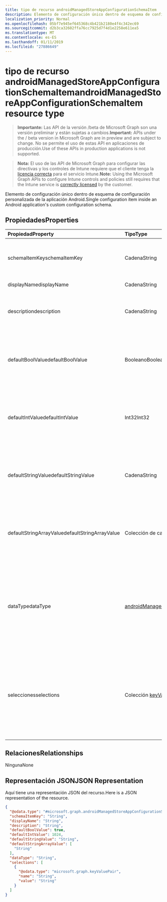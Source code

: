 ```yaml
---
title: tipo de recurso androidManagedStoreAppConfigurationSchemaItem
description: Elemento de configuración único dentro de esquema de configuración personalizada de la aplicación Android.
localization_priority: Normal
ms.openlocfilehash: 05bf7e945ef645368c4b421b2180e4f4c342ec69
ms.sourcegitcommit: d2b3ca32602ffa76cc7925d7f4d1e2258e611ea5
ms.translationtype: MT
ms.contentlocale: es-ES
ms.lasthandoff: 01/11/2019
ms.locfileid: "27886649"
---
```

# <a name="androidmanagedstoreappconfigurationschemaitem-resource-type"></a><span data-ttu-id="64ab7-103">tipo de recurso androidManagedStoreAppConfigurationSchemaItem</span><span class="sxs-lookup"><span data-stu-id="64ab7-103">androidManagedStoreAppConfigurationSchemaItem resource type</span></span>

> <span data-ttu-id="64ab7-104">**Importante:** Las API de la versión /beta de Microsoft Graph son una versión preliminar y están sujetas a cambios.</span><span class="sxs-lookup"><span data-stu-id="64ab7-104">**Important:** APIs under the / beta version in Microsoft Graph are in preview and are subject to change.</span></span> <span data-ttu-id="64ab7-105">No se permite el uso de estas API en aplicaciones de producción.</span><span class="sxs-lookup"><span data-stu-id="64ab7-105">Use of these APIs in production applications is not supported.</span></span>

> <span data-ttu-id="64ab7-106">**Nota:** El uso de las API de Microsoft Graph para configurar las directivas y los controles de Intune requiere que el cliente tenga la [licencia correcta](https://go.microsoft.com/fwlink/?linkid=839381) para el servicio Intune.</span><span class="sxs-lookup"><span data-stu-id="64ab7-106">**Note:** Using the Microsoft Graph APIs to configure Intune controls and policies still requires that the Intune service is [correctly licensed](https://go.microsoft.com/fwlink/?linkid=839381) by the customer.</span></span>

<span data-ttu-id="64ab7-107">Elemento de configuración único dentro de esquema de configuración personalizada de la aplicación Android.</span><span class="sxs-lookup"><span data-stu-id="64ab7-107">Single configuration item inside an Android application's custom configuration schema.</span></span>
## <a name="properties"></a><span data-ttu-id="64ab7-108">Propiedades</span><span class="sxs-lookup"><span data-stu-id="64ab7-108">Properties</span></span>
|<span data-ttu-id="64ab7-109">Propiedad</span><span class="sxs-lookup"><span data-stu-id="64ab7-109">Property</span></span>|<span data-ttu-id="64ab7-110">Tipo</span><span class="sxs-lookup"><span data-stu-id="64ab7-110">Type</span></span>|<span data-ttu-id="64ab7-111">Descripción</span><span class="sxs-lookup"><span data-stu-id="64ab7-111">Description</span></span>|
|:---|:---|:---|
|<span data-ttu-id="64ab7-112">schemaItemKey</span><span class="sxs-lookup"><span data-stu-id="64ab7-112">schemaItemKey</span></span>|<span data-ttu-id="64ab7-113">Cadena</span><span class="sxs-lookup"><span data-stu-id="64ab7-113">String</span></span>|<span data-ttu-id="64ab7-114">La clave única que usa la aplicación para identificar el elemento</span><span class="sxs-lookup"><span data-stu-id="64ab7-114">Unique key the application uses to identify the item</span></span>|
|<span data-ttu-id="64ab7-115">displayName</span><span class="sxs-lookup"><span data-stu-id="64ab7-115">displayName</span></span>|<span data-ttu-id="64ab7-116">Cadena</span><span class="sxs-lookup"><span data-stu-id="64ab7-116">String</span></span>|<span data-ttu-id="64ab7-117">Nombre legible</span><span class="sxs-lookup"><span data-stu-id="64ab7-117">Human readable name</span></span>|
|<span data-ttu-id="64ab7-118">description</span><span class="sxs-lookup"><span data-stu-id="64ab7-118">description</span></span>|<span data-ttu-id="64ab7-119">Cadena</span><span class="sxs-lookup"><span data-stu-id="64ab7-119">String</span></span>|<span data-ttu-id="64ab7-120">Descripción de lo que controla el elemento dentro de la aplicación</span><span class="sxs-lookup"><span data-stu-id="64ab7-120">Description of what the item controls within the application</span></span>|
|<span data-ttu-id="64ab7-121">defaultBoolValue</span><span class="sxs-lookup"><span data-stu-id="64ab7-121">defaultBoolValue</span></span>|<span data-ttu-id="64ab7-122">Booleano</span><span class="sxs-lookup"><span data-stu-id="64ab7-122">Boolean</span></span>|<span data-ttu-id="64ab7-123">Valor predeterminado para los elementos de tipo booleano, si lo especifica el desarrollador de aplicaciones</span><span class="sxs-lookup"><span data-stu-id="64ab7-123">Default value for boolean type items, if specified by the app developer</span></span>|
|<span data-ttu-id="64ab7-124">defaultIntValue</span><span class="sxs-lookup"><span data-stu-id="64ab7-124">defaultIntValue</span></span>|<span data-ttu-id="64ab7-125">Int32</span><span class="sxs-lookup"><span data-stu-id="64ab7-125">Int32</span></span>|<span data-ttu-id="64ab7-126">Valor predeterminado para los elementos de tipo entero, si lo especifica el desarrollador de aplicaciones</span><span class="sxs-lookup"><span data-stu-id="64ab7-126">Default value for integer type items, if specified by the app developer</span></span>|
|<span data-ttu-id="64ab7-127">defaultStringValue</span><span class="sxs-lookup"><span data-stu-id="64ab7-127">defaultStringValue</span></span>|<span data-ttu-id="64ab7-128">Cadena</span><span class="sxs-lookup"><span data-stu-id="64ab7-128">String</span></span>|<span data-ttu-id="64ab7-129">Valor predeterminado para los elementos de tipo cadena, si lo especifica el desarrollador de aplicaciones</span><span class="sxs-lookup"><span data-stu-id="64ab7-129">Default value for string type items, if specified by the app developer</span></span>|
|<span data-ttu-id="64ab7-130">defaultStringArrayValue</span><span class="sxs-lookup"><span data-stu-id="64ab7-130">defaultStringArrayValue</span></span>|<span data-ttu-id="64ab7-131">Colección de cadenas</span><span class="sxs-lookup"><span data-stu-id="64ab7-131">String collection</span></span>|<span data-ttu-id="64ab7-132">Valor predeterminado para los elementos de tipo matriz de cadenas, si lo especifica el desarrollador de aplicaciones</span><span class="sxs-lookup"><span data-stu-id="64ab7-132">Default value for string array type items, if specified by the app developer</span></span>|
|<span data-ttu-id="64ab7-133">dataType</span><span class="sxs-lookup"><span data-stu-id="64ab7-133">dataType</span></span>|[<span data-ttu-id="64ab7-134">androidManagedStoreAppConfigurationSchemaItemDataType</span><span class="sxs-lookup"><span data-stu-id="64ab7-134">androidManagedStoreAppConfigurationSchemaItemDataType</span></span>](../resources/intune-androidforwork-androidmanagedstoreappconfigurationschemaitemdatatype.md)|<span data-ttu-id="64ab7-135">El tipo de valor que se describe en este artículo.</span><span class="sxs-lookup"><span data-stu-id="64ab7-135">The type of value this item describes.</span></span> <span data-ttu-id="64ab7-136">Los valores posibles son: `bool`, `integer`, `string`, `choice`, `multiselect`, `bundle`, `bundleArray` y `hidden`.</span><span class="sxs-lookup"><span data-stu-id="64ab7-136">Possible values are: `bool`, `integer`, `string`, `choice`, `multiselect`, `bundle`, `bundleArray`, `hidden`.</span></span>|
|<span data-ttu-id="64ab7-137">selecciones</span><span class="sxs-lookup"><span data-stu-id="64ab7-137">selections</span></span>|<span data-ttu-id="64ab7-138">Colección [keyValuePair](../resources/intune-shared-keyvaluepair.md)</span><span class="sxs-lookup"><span data-stu-id="64ab7-138">[keyValuePair](../resources/intune-shared-keyvaluepair.md) collection</span></span>|<span data-ttu-id="64ab7-139">Lista de los pares nombre-valor legibles para los valores válidos que se pueden establecer para este elemento (solo elementos de selección de opciones múltiples)</span><span class="sxs-lookup"><span data-stu-id="64ab7-139">List of human readable name/value pairs for the valid values that can be set for this item (Choice and Multiselect items only)</span></span>|

## <a name="relationships"></a><span data-ttu-id="64ab7-140">Relaciones</span><span class="sxs-lookup"><span data-stu-id="64ab7-140">Relationships</span></span>
<span data-ttu-id="64ab7-141">Ninguna</span><span class="sxs-lookup"><span data-stu-id="64ab7-141">None</span></span>
## <a name="json-representation"></a><span data-ttu-id="64ab7-142">Representación JSON</span><span class="sxs-lookup"><span data-stu-id="64ab7-142">JSON Representation</span></span>
<span data-ttu-id="64ab7-143">Aquí tiene una representación JSON del recurso.</span><span class="sxs-lookup"><span data-stu-id="64ab7-143">Here is a JSON representation of the resource.</span></span>
<!-- {
  "blockType": "resource",
  "@odata.type": "microsoft.graph.androidManagedStoreAppConfigurationSchemaItem"
}
-->
``` json
{
  "@odata.type": "#microsoft.graph.androidManagedStoreAppConfigurationSchemaItem",
  "schemaItemKey": "String",
  "displayName": "String",
  "description": "String",
  "defaultBoolValue": true,
  "defaultIntValue": 1024,
  "defaultStringValue": "String",
  "defaultStringArrayValue": [
    "String"
  ],
  "dataType": "String",
  "selections": [
    {
      "@odata.type": "microsoft.graph.keyValuePair",
      "name": "String",
      "value": "String"
    }
  ]
}
```






